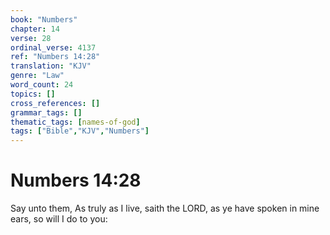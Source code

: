 ```yaml
---
book: "Numbers"
chapter: 14
verse: 28
ordinal_verse: 4137
ref: "Numbers 14:28"
translation: "KJV"
genre: "Law"
word_count: 24
topics: []
cross_references: []
grammar_tags: []
thematic_tags: [names-of-god]
tags: ["Bible","KJV","Numbers"]
---
```


# Numbers 14:28

Say unto them, As truly as I live, saith the LORD, as ye have spoken in mine ears, so will I do to you:
